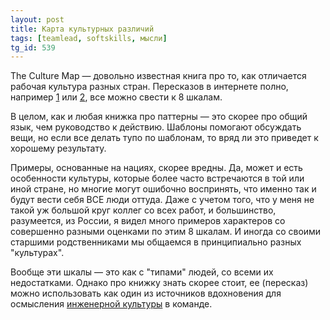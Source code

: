 ```yaml
---
layout: post
title: Карта культурных различий
tags: [teamlead, softskills, мысли]
tg_id: 539
---
```

The Culture Map — довольно известная книга про то, как отличается рабочая культура разных стран. Пересказов в интернете полно, например [1](https://www.deployyourself.com/book-review/the-culture-map-erin-meyer-eight-scales/) или [2](https://secrets.tinkoff.ru/knigi-dlya-biznesa/karta-kulturnyh-razlichij/), все можно свести к 8 шкалам.

В целом, как и любая книжка про паттерны — это скорее про общий язык, чем руководство к действию. Шаблоны помогают обсуждать вещи, но если все делать тупо по шаблонам, то вряд ли это приведет к хорошему результату.

Примеры, основанные на нациях, скорее вредны. Да, может и есть особенности культуры, которые более часто встречаются в той или иной стране, но многие могут ошибочно воспринять, что именно так и будут вести себя ВСЕ люди оттуда. Даже с учетом того, что у меня не такой уж большой круг коллег со всех работ, и большинство, разумеется, из России, я видел много примеров характеров со совершенно разными оценками по этим 8 шкалам. И иногда со своими старшими родственниками мы общаемся в принципиально разных "культурах".

Вообще эти шкалы — это как с "типами" людей, со всеми их недостатками. Однако про книжку знать скорее стоит, ее (пересказ) можно использовать как один из источников вдохновения для осмысления [инженерной культуры](/2024/05/28/engineering-culture.html) в команде.  

